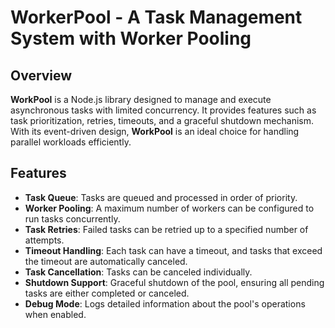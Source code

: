 # **WorkerPool - A Task Management System with Worker Pooling**

## **Overview**

**WorkPool** is a Node.js library designed to manage and execute asynchronous tasks with limited concurrency. It provides features such as task prioritization, retries, timeouts, and a graceful shutdown mechanism. With its event-driven design, **WorkPool** is an ideal choice for handling parallel workloads efficiently.

## **Features**

- **Task Queue**: Tasks are queued and processed in order of priority.
- **Worker Pooling**: A maximum number of workers can be configured to run tasks concurrently.
- **Task Retries**: Failed tasks can be retried up to a specified number of attempts.
- **Timeout Handling**: Each task can have a timeout, and tasks that exceed the timeout are automatically canceled.
- **Task Cancellation**: Tasks can be canceled individually.
- **Shutdown Support**: Graceful shutdown of the pool, ensuring all pending tasks are either completed or canceled.
- **Debug Mode**: Logs detailed information about the pool's operations when enabled.
